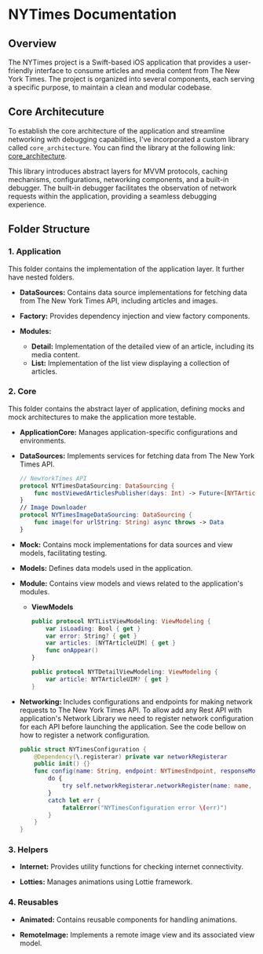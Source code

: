 # NYTimes Documentation

## Overview

The NYTimes project is a Swift-based iOS application that provides a user-friendly interface to consume articles and media content from The New York Times. The project is organized into several components, each serving a specific purpose, to maintain a clean and modular codebase.

## Core Architecuture
To establish the core architecture of the application and streamline networking with debugging capabilities, I've incorporated a custom library called `core_architecture`. You can find the library at the following link: [core_architecture](https://github.com/syedqamara/core_architecture.git).

This library introduces abstract layers for MVVM protocols, caching mechanisms, configurations, networking components, and a built-in debugger. The built-in debugger facilitates the observation of network requests within the application, providing a seamless debugging experience.

## Folder Structure

### 1. Application
 
 This folder contains the implementation of the application layer. It further have nested folders.
 
- **DataSources:** Contains data source implementations for fetching data from The New York Times API, including articles and images.

- **Factory:** Provides dependency injection and view factory components.

- **Modules:**
  - **Detail:** Implementation of the detailed view of an article, including its media content.
  - **List:** Implementation of the list view displaying a collection of articles.

### 2. Core
 
 This folder contains the abstract layer of application, defining mocks and mock architectures to make the application more testable. 
 
- **ApplicationCore:** Manages application-specific configurations and environments.

- **DataSources:** Implements services for fetching data from The New York Times API.
    ``` swift
    // NewYorkTimes API
    protocol NYTimesDataSourcing: DataSourcing {
        func mostViewedArticlesPublisher(days: Int) -> Future<[NYTArticle], Error>
    }
    // Image Downloader
    protocol NYTimesImageDataSourcing: DataSourcing {
        func image(for urlString: String) async throws -> Data
    }
    ```
- **Mock:** Contains mock implementations for data sources and view models, facilitating testing.

- **Models:** Defines data models used in the application.

- **Module:** Contains view models and views related to the application's modules.
  - **ViewModels**
    ``` swift
    public protocol NYTListViewModeling: ViewModeling {
        var isLoading: Bool { get }
        var error: String? { get }
        var articles: [NYTArticleUIM] { get }
        func onAppear()
    }
    ```
    ``` swift
    public protocol NYTDetailViewModeling: ViewModeling {
        var article: NYTArticleUIM? { get }
    }
    ```

- **Networking:** Includes configurations and endpoints for making network requests to The New York Times API.
To allow add any Rest API with application's Network Library we need to register network configuration for each API before launching the application. 
See the code bellow on how to register a network configuration.
    ``` swift
    public struct NYTimesConfiguration {
        @Dependency(\.registerar) private var networkRegisterar
        public init() {}
        func config(name: String, endpoint: NYTimesEndpoint, responseModel: DataModelProtocol.Type,
            do {
                try self.networkRegisterar.networkRegister(name: name, host: NYTimesHost(), endpoint: endpoint, method: method, contentType: contentType, responseType: responseModel, cachePolicy: cachePolicy, headers: headers)
            }
            catch let err {
                fatalError("NYTimesConfiguration error \(err)")
            }
        }
    }
    ```

### 3. Helpers

- **Internet:** Provides utility functions for checking internet connectivity.

- **Lotties:** Manages animations using Lottie framework.

### 4. Reusables

- **Animated:** Contains reusable components for handling animations.

- **RemoteImage:** Implements a remote image view and its associated view model.
